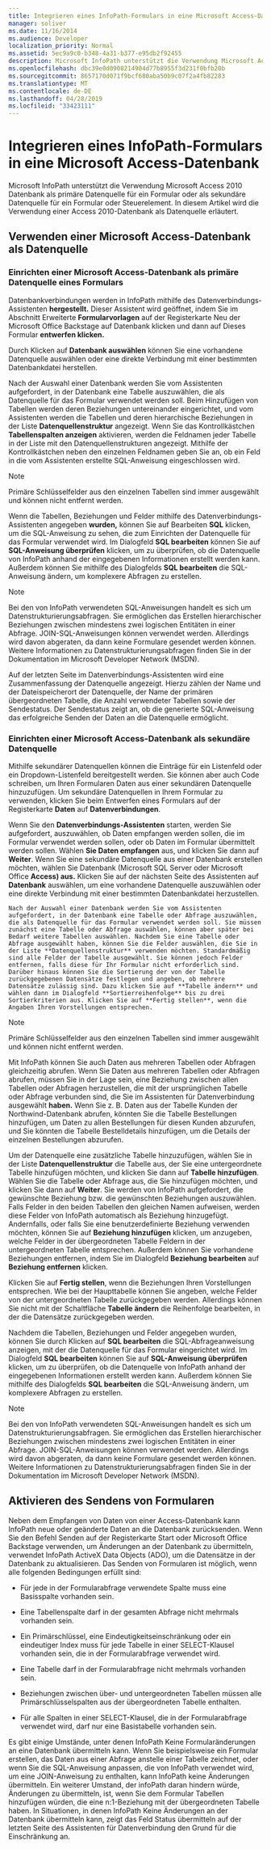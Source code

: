 ```yaml
---
title: Integrieren eines InfoPath-Formulars in eine Microsoft Access-Datenbank
manager: soliver
ms.date: 11/16/2014
ms.audience: Developer
localization_priority: Normal
ms.assetid: 5ec9a9c0-b348-4a31-b377-e95db2f92455
description: Microsoft InfoPath unterstützt die Verwendung Microsoft Access 2010 Datenbank als primäre Datenquelle für ein Formular oder als sekundäre Datenquelle für ein Formular oder Steuerelement. In diesem Artikel wird die Verwendung einer Access 2010-Datenbank als Datenquelle erläutert.
ms.openlocfilehash: dbc39e0d0908214904d77b8955f3d231f0bfb20b
ms.sourcegitcommit: 8657170d071f9bcf680aba50b9c07f2a4fb82283
ms.translationtype: MT
ms.contentlocale: de-DE
ms.lasthandoff: 04/28/2019
ms.locfileid: "33423111"
---
```

# <a name="integrate-an-infopath-form-with-a-microsoft-access-database"></a>Integrieren eines InfoPath-Formulars in eine Microsoft Access-Datenbank

Microsoft InfoPath unterstützt die Verwendung Microsoft Access 2010 Datenbank als primäre Datenquelle für ein Formular oder als sekundäre Datenquelle für ein Formular oder Steuerelement. In diesem Artikel wird die Verwendung einer Access 2010-Datenbank als Datenquelle erläutert.
  
## <a name="using-a-microsoft-access-database-as-a-data-source"></a>Verwenden einer Microsoft Access-Datenbank als Datenquelle

### <a name="setting-up-a-microsoft-access-database-as-a-forms-primary-data-source"></a>Einrichten einer Microsoft Access-Datenbank als primäre Datenquelle eines Formulars

Datenbankverbindungen werden in InfoPath mithilfe des Datenverbindungs-Assistenten **hergestellt.** Dieser Assistent wird  geöffnet, indem Sie im  Abschnitt Erweiterte **Formularvorlagen** auf der Registerkarte Neu der Microsoft Office Backstage auf Datenbank klicken und dann auf Dieses Formular **entwerfen klicken.**
  
Durch Klicken auf **Datenbank auswählen** können Sie eine vorhandene Datenquelle auswählen oder eine direkte Verbindung mit einer bestimmten Datenbankdatei herstellen.
  
Nach der Auswahl einer Datenbank werden Sie vom Assistenten aufgefordert, in der Datenbank eine Tabelle auszuwählen, die als Datenquelle für das Formular verwendet werden soll. Beim Hinzufügen von Tabellen werden deren Beziehungen untereinander eingerichtet, und vom Assistenten werden die Tabellen und deren hierarchische Beziehungen in der Liste **Datenquellenstruktur** angezeigt. Wenn Sie das Kontrollkästchen **Tabellenspalten anzeigen** aktivieren, werden die Feldnamen jeder Tabelle in der Liste mit den Datenquellenstrukturen angezeigt. Mithilfe der Kontrollkästchen neben den einzelnen Feldnamen geben Sie an, ob ein Feld in die vom Assistenten erstellte SQL-Anweisung eingeschlossen wird. 
  
> [!NOTE]
> Primäre Schlüsselfelder aus den einzelnen Tabellen sind immer ausgewählt und können nicht entfernt werden. 
  
Wenn die Tabellen, Beziehungen und Felder mithilfe des Datenverbindungs-Assistenten angegeben **wurden,** können Sie auf Bearbeiten **SQL** klicken, um die SQL-Anweisung zu sehen, die zum Einrichten der Datenquelle für das Formular verwendet wird. Im Dialogfeld **SQL bearbeiten** können Sie auf **SQL-Anweisung überprüfen** klicken, um zu überprüfen, ob die Datenquelle von InfoPath anhand der eingegebenen Informationen erstellt werden kann. Außerdem können Sie mithilfe des Dialogfelds **SQL bearbeiten** die SQL-Anweisung ändern, um komplexere Abfragen zu erstellen. 
  
> [!NOTE]
> Bei den von InfoPath verwendeten SQL-Anweisungen handelt es sich um Datenstrukturierungsabfragen. Sie ermöglichen das Erstellen hierarchischer Beziehungen zwischen mindestens zwei logischen Entitäten in einer Abfrage. JOIN-SQL-Anweisungen können verwendet werden. Allerdings wird davon abgeraten, da dann keine Formulare gesendet werden können. Weitere Informationen zu Datenstrukturierungsabfragen finden Sie in der Dokumentation im Microsoft Developer Network (MSDN). 
  
Auf der letzten Seite im Datenverbindungs-Assistenten wird eine Zusammenfassung der Datenquelle angezeigt. Hierzu zählen der Name und der Dateispeicherort der Datenquelle, der Name der primären übergeordneten Tabelle, die Anzahl verwendeter Tabellen sowie der Sendestatus. Der Sendestatus zeigt an, ob die generierte SQL-Anweisung das erfolgreiche Senden der Daten an die Datenquelle ermöglicht. 
  
### <a name="setting-up-a-microsoft-access-database-as-a-secondary-data-source"></a>Einrichten einer Microsoft Access-Datenbank als sekundäre Datenquelle

Mithilfe sekundärer Datenquellen können die Einträge für ein Listenfeld oder ein Dropdown-Listenfeld bereitgestellt werden. Sie können aber auch Code schreiben, um Ihren Formularen Daten aus einer sekundären Datenquelle hinzuzufügen. Um sekundäre Datenquellen in Ihrem Formular zu verwenden, klicken Sie beim Entwerfen eines Formulars auf der Registerkarte **Daten** auf **Datenverbindungen**. 
  
Wenn Sie den **Datenverbindungs-Assistenten** starten, werden Sie aufgefordert, auszuwählen, ob Daten empfangen werden sollen, die im Formular verwendet werden sollen, oder ob Daten im Formular übermittelt werden sollen. Wählen **Sie Daten empfangen** aus, und klicken Sie dann auf **Weiter**. Wenn Sie eine sekundäre Datenquelle aus einer Datenbank erstellen möchten, wählen Sie Datenbank (Microsoft SQL Server oder Microsoft Office **Access) aus.** Klicken Sie auf der nächsten Seite des Assistenten auf **Datenbank** auswählen, um eine vorhandene Datenquelle auszuwählen oder eine direkte Verbindung mit einer bestimmten Datenbankdatei herzustellen. 
  
	Nach der Auswahl einer Datenbank werden Sie vom Assistenten aufgefordert, in der Datenbank eine Tabelle oder Abfrage auszuwählen, die als Datenquelle für das Formular verwendet werden soll. Sie müssen zunächst eine Tabelle oder Abfrage auswählen, können aber später bei Bedarf weitere Tabellen auswählen. Nachdem Sie eine Tabelle oder Abfrage ausgewählt haben, können Sie die Felder auswählen, die Sie in der Liste **Datenquellenstruktur** verwenden möchten. Standardmäßig sind alle Felder der Tabelle ausgewählt. Sie können jedoch Felder entfernen, falls diese für Ihr Formular nicht erforderlich sind. Darüber hinaus können Sie die Sortierung der von der Tabelle zurückgegebenen Datensätze festlegen und angeben, ob mehrere Datensätze zulässig sind. Dazu klicken Sie auf **Tabelle ändern** und wählen dann im Dialogfeld **Sortierreihenfolge** bis zu drei Sortierkriterien aus. Klicken Sie auf **Fertig stellen**, wenn die Angaben Ihren Vorstellungen entsprechen.
  
> [!NOTE]
> Primäre Schlüsselfelder aus den einzelnen Tabellen sind immer ausgewählt und können nicht entfernt werden. 
  
Mit InfoPath können Sie auch Daten aus mehreren Tabellen oder Abfragen gleichzeitig abrufen. Wenn Sie Daten aus mehreren Tabellen oder Abfragen abrufen, müssen Sie in der Lage sein, eine Beziehung zwischen allen Tabellen oder Abfragen herzustellen, die mit der ursprünglichen Tabelle oder Abfrage verbunden sind, die Sie im Assistenten für Datenverbindung ausgewählt **haben.** Wenn Sie z. B. Daten aus der Tabelle Kunden der Northwind-Datenbank abrufen, könnten Sie die Tabelle Bestellungen hinzufügen, um Daten zu allen Bestellungen für diesen Kunden abzurufen, und Sie könnten die Tabelle Bestelldetails hinzufügen, um die Details der einzelnen Bestellungen abzurufen.
  
Um der Datenquelle eine zusätzliche Tabelle hinzuzufügen, wählen Sie in der Liste **Datenquellenstruktur** die Tabelle aus, der Sie eine untergeordnete Tabelle hinzufügen möchten, und klicken Sie dann auf **Tabelle hinzufügen**. Wählen Sie die Tabelle oder Abfrage aus, die Sie hinzufügen möchten, und klicken Sie dann auf **Weiter**. Sie werden von InfoPath aufgefordert, die gewünschte Beziehung bzw. die gewünschten Beziehungen auszuwählen. Falls Felder in den beiden Tabellen den gleichen Namen aufweisen, werden diese Felder von InfoPath automatisch als Beziehung hinzugefügt. Andernfalls, oder falls Sie eine benutzerdefinierte Beziehung verwenden möchten, können Sie auf **Beziehung hinzufügen** klicken, um anzugeben, welche Felder in der übergeordneten Tabelle Feldern in der untergeordneten Tabelle entsprechen. Außerdem können Sie vorhandene Beziehungen entfernen, indem Sie im Dialogfeld **Beziehung bearbeiten** auf **Beziehung entfernen** klicken. 
  
Klicken Sie auf **Fertig stellen**, wenn die Beziehungen Ihren Vorstellungen entsprechen. Wie bei der Haupttabelle können Sie angeben, welche Felder von der untergeordneten Tabelle zurückgegeben werden. Allerdings können Sie nicht mit der Schaltfläche **Tabelle ändern** die Reihenfolge bearbeiten, in der die Datensätze zurückgegeben werden. 
  
Nachdem die Tabellen, Beziehungen und Felder angegeben wurden, können Sie durch Klicken auf **SQL bearbeiten** die SQL-Abfrageanweisung anzeigen, mit der die Datenquelle für das Formular eingerichtet wird. Im Dialogfeld **SQL bearbeiten** können Sie auf **SQL-Anweisung überprüfen** klicken, um zu überprüfen, ob die Datenquelle von InfoPath anhand der eingegebenen Informationen erstellt werden kann. Außerdem können Sie mithilfe des Dialogfelds **SQL bearbeiten** die SQL-Anweisung ändern, um komplexere Abfragen zu erstellen. 
  
> [!NOTE]
> Bei den von InfoPath verwendeten SQL-Anweisungen handelt es sich um Datenstrukturierungsabfragen. Sie ermöglichen das Erstellen hierarchischer Beziehungen zwischen mindestens zwei logischen Entitäten in einer Abfrage. JOIN-SQL-Anweisungen können verwendet werden. Allerdings wird davon abgeraten, da dann keine Formulare gesendet werden können. Weitere Informationen zu Datenstrukturierungsabfragen finden Sie in der Dokumentation im Microsoft Developer Network (MSDN). 
  
## <a name="enabling-form-submission"></a>Aktivieren des Sendens von Formularen

Neben dem Empfangen von Daten von einer Access-Datenbank kann InfoPath neue oder geänderte Daten an die Datenbank zurücksenden. Wenn Sie  den Befehl  Senden auf der Registerkarte Start oder Microsoft Office Backstage verwenden, um Änderungen an der Datenbank zu übermitteln, verwendet InfoPath ActiveX Data Objects (ADO), um die Datensätze in der Datenbank zu aktualisieren. Das Senden von Formularen ist möglich, wenn alle folgenden Bedingungen erfüllt sind: 
  
- Für jede in der Formularabfrage verwendete Spalte muss eine Basisspalte vorhanden sein.
    
- Eine Tabellenspalte darf in der gesamten Abfrage nicht mehrmals vorhanden sein.
    
- Ein Primärschlüssel, eine Eindeutigkeitseinschränkung oder ein eindeutiger Index muss für jede Tabelle in einer SELECT-Klausel vorhanden sein, die in der Formularabfrage verwendet wird.
    
- Eine Tabelle darf in der Formularabfrage nicht mehrmals vorhanden sein.
    
- Beziehungen zwischen über- und untergeordneten Tabellen müssen alle Primärschlüsselspalten aus der übergeordneten Tabelle enthalten.
    
- Für alle Spalten in einer SELECT-Klausel, die in der Formularabfrage verwendet wird, darf nur eine Basistabelle vorhanden sein.
    
Es gibt einige Umstände, unter denen InfoPath Keine Formularänderungen an eine Datenbank übermitteln kann. Wenn Sie beispielsweise ein Formular erstellen, das Daten aus einer Abfrage anstelle einer Tabelle zeichnet, oder wenn Sie die SQL-Anweisung anpassen, die von InfoPath verwendet wird, um eine JOIN-Anweisung zu enthalten, kann InfoPath keine Änderungen übermitteln. Ein weiterer Umstand, der infoPath daran hindern würde, Änderungen zu übermitteln, ist, wenn Sie dem Formular Tabellen hinzufügen würden, die eine n:1-Beziehung mit der übergeordneten Tabelle haben. In Situationen, in denen InfoPath Keine Änderungen  an der Datenbank übermitteln kann, zeigt das Feld Status übermitteln auf der letzten Seite des Assistenten für Datenverbindung den Grund für die Einschränkung an.  
  

